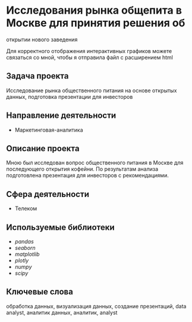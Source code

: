 # Исследования рынка общепита в Москве для принятия решения об
открытии нового заведения

Для корректного отображения интерактивных графиков можете связаться со мной, чтобы я отправила файл с расширением html

## Задача проекта
Исследование рынка общественного питания на основе открытых данных, подготовка презентации для инвесторов

## Направление деятельности
- Маркетинговая-аналитика 

## Описание проекта
Мною был исследован вопрос общественного питания в Москве для последующего открытия кофейни. По результатам анализа подготовлена
презентация для инвесторов с рекомендациями. 

## Сфера деятельности 
- Телеком

## Используемые библиотеки
- *pandas*
- *seaborn*
- *matplotlib*
- *plotly*
- *numpy*
- *scipy*

## Ключевые слова
обработка данных, визуализация данных, создание презентаций, data analyst, аналитик данных, аналитик, analyst
